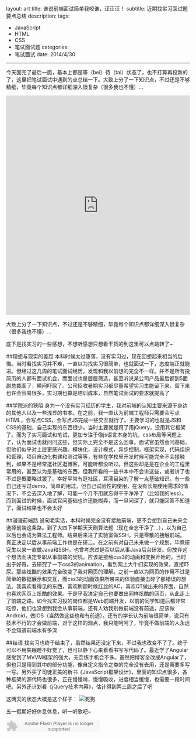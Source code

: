 layout: art
title: 谁说前端面试简单我咬谁，汪汪汪！
subtitle: 近期找实习面试题要点总结
description: 
tags: 
- JavaScript
- HTML
- CSS
- 笔试面试题
categories: 
- 笔试面试
date: 2014/4/30
---

今天面完了最后一面，基本上都是等（bei）待（tai）状态了，也不打算再投新的了，这里把笔试面试中遇到的点总结一下。大致上分了一下知识点，不过还是不够精细，毕竟每个知识点都详细深入很复杂（很多我也不懂）...

<!-- more -->

<iframe style="width: 100%; height: 600px" src="http://cdpn.io/gwuyo" allowfullscreen="allowfullscreen" frameborder="0">&nbsp;</iframe>

大致上分了一下知识点，不过还是不够精细，毕竟每个知识点都详细深入很复杂（很多我也不懂）...

底下是找实习的一些感想，不想听感想只想看干货的到这里可以点跳转了~

##理想与现实的差距
本科时候太过堕落，没有实习过，现在回想起来相当的后悔。当时看找实习并不难，一直以为找实习很简单，也就面试一下，态度端正就能进。但经过这几周的笔试面试经历，发现和我以前想的完全不一样。并不是所有投简历的人都有面试机会，而面试也是层层筛选，甚至听说某公司产品最后都到5面副总裁面了，瞬间吓尿了。公司招收暑期实习都尽量希望实习生能留下来，留下来也许会容易很多，实习期也算是培训成本，自然笔试面试的要求就提高了

##学院派的狭隘
身为一个没有实习经历的学生，我对前端的认知主要来源于身边的其他人以及一些浅显的书本。在之前，我一直认为前端工程师只需要会写点HTML，会写点CSS，会写点JS完成一些交互就行了。主要学习的也就是JS和CSS的基础，自己实现的东西很少。当时主要就是用了用jQuery，没用其它框架了。而为了实习面试和笔试，更加专注于像js语言本身的坑，css布局等问题上了，认为面试也就问问这些，但实际上完全不是这么回事。面试官虽然会问基础，但他们似乎对上层更感兴趣。模块化，设计模式，异步控制，框架实现，代码组织和管理，项目自动化构建和测试等等，有些在学校里开发时候可能完全不会接触到，如果不是经常逛社区逛博客，可能听都没听过。但这些却是是在企业的工程里常用的，甚至认为是基础的东西，但我所看的一些书本中不会讲这些，或者讲了也不过是概要略过罢了。幸好平常有逛社区，耳濡目染的了解一点基础知识。有一些自己还写过demo，简单的用过。但自己试验性的使用，在没有长期使用需求的情况下，不会去深入地了解，可能一个月不用就忘得干干净净了（比如我的less）。而到面试的时候，面试官问基础也许还能糊弄，而一旦问深了，就只能回答不知道了，面试结果也不会太好

##漫漫前端路
说句老实话，本科时候完全没有接触前端，更不会想到自己未来会选择前端这条路。到了大四下学期天天刷算法题（现在全忘干净了...），以为自己以后也会成为算法工程师。结果后来进了实验室做SSH，只是零散的接触前端。 真正决定以后从事前端工作也是在研二。在之前有对自己未来做一个规划，毕竟研究生以来一直做Java和SSH，也曾考虑过是否以后从事Java后台研发。但放弃这个想法而决定专职从事前端的契机，应该是接触css3的动画和变换开始的。当时出于好奇，去研究了一下css3的animation，看到网上大牛们实现的效果，直接吓尿。那些炫酷的效果完全改变了我对网页的理解。之前一直以为网页的作用不过是简单的数据展示和交互，而css3的动画效果所带来的体验直接击碎了那错误的想法。我喜欢看得见的东西，喜欢刷题时候红丝的AC，喜欢QT做出来的界面，自然也喜欢网页上炫酷的效果。于是乎我决定自己也要做出同样炫酷的网页，从此走上了前端之路。如今找实习投的岗位都是Web前端开发，以前的同学知道后都非常吃惊，他们也没想到我会从事前端，还有人劝我别做前端没有前途，应该做Android，做IOS（当然做这些也和有前途）。还有的学长认为前端很简单，说只有技术不行的才会做前端，对于这样的观点，我只能呵呵了，毕竟不做前端的人永远不会知道前端水有多深

##结语
找实习也终于结束了，虽然结果还没定下来，不过我也改变不了了。终于可以不用失眠睡不好觉了，也可以静下心来看看书写写代码了。最近学了Angular感受到了MVVM框架的强大，无奈练手机会不多。虽然把博客全改成Angular了，但也只是用到其中的部分功能，像自定义指令之类的完全没有去用，还是需要多写一写。另外买了司徒正美的新书《JavaScript框架设计》，里面的知识点很多，各种框架的源代码也很多，正在慢慢啃，慢慢吸收，进度相当缓慢，也需要一段时间吧。另外还计划看《jQuery技术内幕》，估计得到两三周之后了吧

这两天的状态大概是这个样子：
<img src="http://skyinlayerblog.qiniudn.com/blog/img/sleepydog.jpg" alt="死狗">

五一假期好好休息休息，听一听歌吧~

<embed src="http://www.xiami.com/widget/30211350_1770830087/singlePlayer.swf" type="application/x-shockwave-flash" width="257" height="33" wmode="transparent">&nbsp;</embed>

